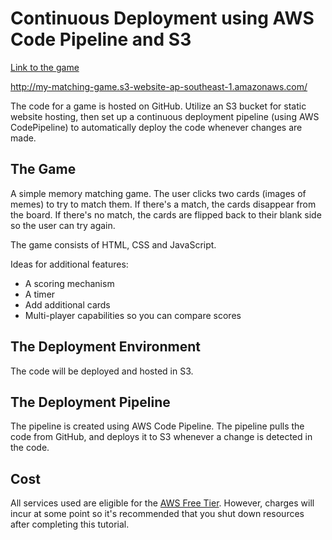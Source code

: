 # Continuous Deployment using AWS Code Pipeline and S3

[Link to the game](http://my-matching-game.s3-website-ap-southeast-1.amazonaws.com/)

http://my-matching-game.s3-website-ap-southeast-1.amazonaws.com/


The code for a game is hosted on GitHub. Utilize an S3 bucket for static website hosting, then set up a continuous deployment pipeline (using AWS CodePipeline) to automatically deploy the code whenever changes are made.

## The Game
A simple memory matching game.  The user clicks two cards (images of memes) to try to match them.  If there's a match, the cards disappear from the board.  If there's no match, the cards are flipped back to their blank side so the user can try again.

The game consists of HTML, CSS and JavaScript.

Ideas for additional features:
- A scoring mechanism
- A timer
- Add additional cards
- Multi-player capabilities so you can compare scores 

## The Deployment Environment
The code will be deployed and hosted in S3.

## The Deployment Pipeline
The pipeline is created using AWS Code Pipeline.  The pipeline pulls the code from GitHub, and deploys it to S3 whenever a change is detected in the code.

## Cost
All services used are eligible for the [AWS Free Tier](https://aws.amazon.com/free/).  However, charges will incur at some point so it's recommended that you shut down resources after completing this tutorial.
